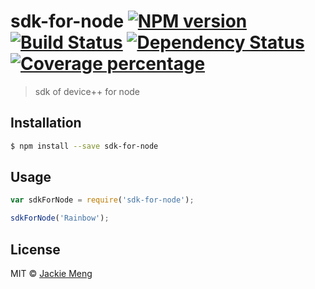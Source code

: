 # sdk-for-node [![NPM version][npm-image]][npm-url] [![Build Status][travis-image]][travis-url] [![Dependency Status][daviddm-image]][daviddm-url] [![Coverage percentage][coveralls-image]][coveralls-url]
> sdk of device++ for node

## Installation

```sh
$ npm install --save sdk-for-node
```

## Usage

```js
var sdkForNode = require('sdk-for-node');

sdkForNode('Rainbow');
```
## License

MIT © [Jackie Meng](jackie.vankia.cn)


[npm-image]: https://badge.fury.io/js/sdk-for-node.svg
[npm-url]: https://npmjs.org/package/sdk-for-node
[travis-image]: https://travis-ci.org/mengjiaqi/sdk-for-node.svg?branch=master
[travis-url]: https://travis-ci.org/mengjiaqi/sdk-for-node
[daviddm-image]: https://david-dm.org/mengjiaqi/sdk-for-node.svg?theme=shields.io
[daviddm-url]: https://david-dm.org/mengjiaqi/sdk-for-node
[coveralls-image]: https://coveralls.io/repos/mengjiaqi/sdk-for-node/badge.svg
[coveralls-url]: https://coveralls.io/r/mengjiaqi/sdk-for-node
